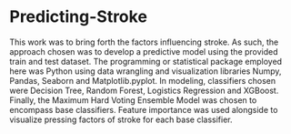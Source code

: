 # Predicting-Stroke
This work was to bring forth the factors influencing stroke. As such, the approach chosen was to develop a predictive model using the provided train and test dataset. The programming or statistical package employed here was Python using data wrangling and visualization libraries Numpy, Pandas, Seaborn and Matplotlib.pyplot. In modeling, classifiers chosen were Decision Tree, Random Forest, Logistics Regression and XGBoost. Finally, the Maximum Hard Voting Ensemble Model was chosen to encompass base classifiers. Feature importance was used alongside to visualize pressing factors of stroke for each base classifier. 
